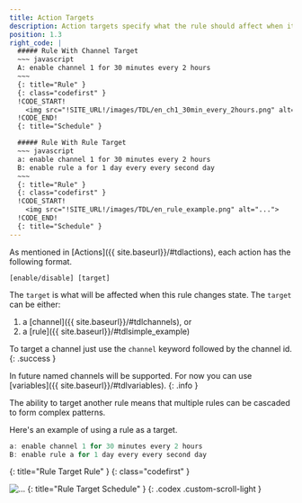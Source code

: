 ```yaml
---
title: Action Targets
description: Action targets specify what the rule should affect when it changes state.
position: 1.3
right_code: |
  ##### Rule With Channel Target
  ~~~ javascript 
  A: enable channel 1 for 30 minutes every 2 hours
  ~~~
  {: title="Rule" }
  {: class="codefirst" }
  !CODE_START!
    <img src="!SITE_URL!/images/TDL/en_ch1_30min_every_2hours.png" alt="...">
  !CODE_END!
  {: title="Schedule" }

  ##### Rule With Rule Target
  ~~~ javascript 
  a: enable channel 1 for 30 minutes every 2 hours
  B: enable rule a for 1 day every every second day
  ~~~
  {: title="Rule" }
  {: class="codefirst" }
  !CODE_START!
    <img src="!SITE_URL!/images/TDL/en_rule_example.png" alt="...">
  !CODE_END!
  {: title="Schedule" }
---
```

As mentioned in [Actions]({{ site.baseurl}}/#tdlactions), each action has the following format.

~~~
[enable/disable] [target]
~~~

The `target` is what will be affected when this rule changes state. The `target` can be either:
1. a [channel]({{ site.baseurl}}/#tdlchannels), or
2. a [rule]({{ site.baseurl}}/#tdlsimple_example)

To target a channel just use the `channel` keyword followed by the channel id.
{: .success }

In future named channels will be supported.  For now you can use [variables]({{ site.baseurl}}/#tdlvariables).
{: .info }

The ability to target another rule means that multiple rules can be cascaded to form complex patterns.

Here's an example of using a rule as a target.

<!--
Note that rule `a` starts with a lower case letter. This means it's not enabled by default. 
Rule `B` on the other hand starts with an upper case letter, meaning that it is enabled by default.  
{: .success }
-->

~~~ javascript 
a: enable channel 1 for 30 minutes every 2 hours
B: enable rule a for 1 day every every second day
~~~
{: title="Rule Target Rule" }
{: class="codefirst" }

<img src="{{ site.baseurl }}/images/TDL/en_rule_example.png" alt="...">
{: title="Rule Target Schedule" }
{: .codex .custom-scroll-light }
